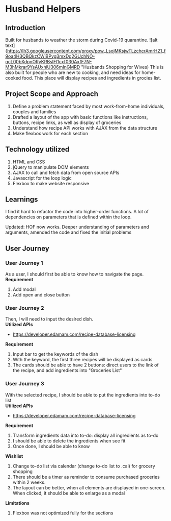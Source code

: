 # Husband Helpers
## Introduction
Built for husbands to weather the storm during Covid-19 quarantine.
![alt text] {https://lh3.googleusercontent.com/proxy/pow_LsojMKsjwTLzchcrAmrH21_f9oa4H3QBQkzCWlBPvg3mxDg2GUchNO-qcL00bXdpnORyKRBsIFl1cxf030AxfF7N-M3hMkrar9YsAUxhiU306mInGMRD "Husbands Shopping for Wives)
This is also built for people who are new to cooking, and need ideas for home-cooked food. This place will display recipes and ingredients in grocies list.

## Project Scope and Approach
1. Define a problem statement faced by most work-from-home individuals, couples and families
2. Drafted a layout of the app with basic functions like instructions, buttons, recipe links, as well as display of groceries
3. Understand how recipe API works with AJAX from the data structure
4. Make flexbox work for each section

## Technology utilized
1. HTML and CSS
2. jQuery to manipulate DOM elements
3. AJAX to call and fetch data from open source APIs
4. Javascript for the loop logic
5. Flexbox to make website responsive

## Learnings
I find it hard to refactor the code into higher-order functions. A lot of dependencies on parameters that is defined within the loop.

Updated: HOF now works. Deeper understanding of parameters and arguments, amended the code and fixed the initial problems

## User Journey
### User Journey 1
As a user, I should first be able to know how to navigate the page. <br />
**Requirement**<br />
1. Add modal
2. Add open and close button<br />

### User Journey 2
Then, I will need to input the desired dish.<br />
**Utilized APIs**<br />
- https://developer.edamam.com/recipe-database-licensing

**Requirement**<br />
1. Input bar to get the keywords of the dish
2. With the keyword, the first three recipes will be displayed as cards
3. The cards should be able to have 2 buttons: direct users to the link of the recipe, and add ingredients into "Groceries List"

### User Journey 3
With the selected recipe, I should be able to put the ingredients into to-do list<br />
**Utilized APIs**<br />
- https://developer.edamam.com/recipe-database-licensing

**Requirement**<br />
1. Transform ingredients data into to-do: display all ingredients as to-do
2. I should be able to delete the ingredients when see fit
3. Once done, I should be able to know

**Wishlist** <br />
1. Change to-do list via calendar (change to-do list to .cal) for grocery shopping
2. There should be a timer as reminder to consume purchased groceries within 2 weeks.
3. The layout can be better, when all elements are displayed in one-screen. When clicked, it should be able to enlarge as a modal

**Limitations**<br />
1. Flexbox was not optimized fully for the sections



